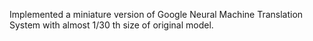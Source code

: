 Implemented a miniature version of Google Neural Machine Translation System with almost 1/30 th size of original model. 
